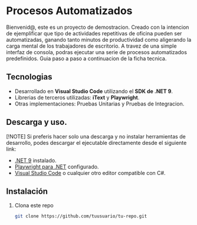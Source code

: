 # Procesos Automatizados

Bienvenid@, este es un proyecto de demostracion. 
Creado con la intencion de ejemplificar que tipo de actividades repetitivas de oficina pueden ser automatizadas, ganando tanto minutos de productividad como aligerando la carga mental de los trabajadores de escritorio. 
A travez de una simple interfaz de consola, podras ejecutar una serie de procesos automatizados predefinidos. Guia paso a paso a continuacion de la ficha tecnica.

## Tecnologias

- Desarrollado en **Visual Studio Code** utilizando el **SDK de .NET 9**.
- Librerias de terceros utilizadas: **iText** y **Playwright**.
- Otras implementaciones: Pruebas Unitarias y Pruebas de Integracion. 

## Descarga y uso.
[!NOTE]
Si preferis hacer solo una descarga y no instalar herramientas de desarrollo, podes descargar el ejecutable directamente desde el siguiente link:


- [.NET 9](w) instalado.
- [Playwright para .NET](w) configurado.
- [Visual Studio Code](w) o cualquier otro editor compatible con C#.

## Instalación

1. Clona este repo
   ```sh
   git clone https://github.com/tuusuario/tu-repo.git
